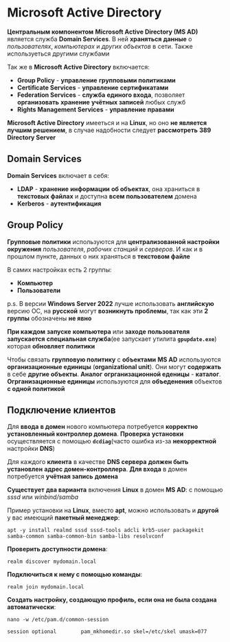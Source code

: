 # Microsoft Active Directory

**Центральным компонентом** **Microsoft Active Directory (MS AD)** является служба **Domain Services**. В ней **храняться** **данные** о *пользователях*, *компьютерах* и *других объектов* в сети. Также используеться другими службами

Так же в **Microsoft Active Directory** включается:

- **Group Policy** - **управление** **групповыми политиками**
- **Certificate Services** - **управление** **сертификатами**
- **Federation Services** - **служба** **единого входа**, позволяет **организовать** **хранение** **учётных записей** любых служб
- **Rights Management Services** - **управление** **правами**

**Microsoft Active Directory** имееться и на **Linux**, но оно **не является** **лучшим решением**, в случае надобности следует **рассмотреть** **389 Directory Server**

## Domain Services

**Domain Services** включает в себя:

- **LDAP** - **хранение** **информации** **об объектах**, она храниться в **текстовых файлах** и доступна **всем пользователем** домена
- **Kerberos** - **аутентификация**

## Group Policy

**Групповые политики** используются для **централизованной настройки** **окружения** *пользователя*, *рабочих станций* и *серверов*. И как и в прошлом пункте, данных о них храняться в **текстовом файле**

В самих настройках есть 2 группы:

- **Компьютер**
- **Пользователи**

p.s. В версии **Windows Server 2022** лучше использовать **английскую** версию ОС, на **русской** могут **возникнуть проблемы**, так как эти **2 группы** обозначены **не явно**

**При каждом** **запуске** **компьютера** или **заходе** **пользователя** **запускается** **специальная служба**(ее запускает утилита **`gpupdate.exe`**) которая **обновляет** **политики**

Чтобы связать **групповую политику** с **объектами** **MS AD** используются **организационные единицы** (**organizational unit**). Они могут **содержать** в себе **другие объекты**. **Аналог** **огрганизационной еденицы** - **каталог**. **Огрганизационные единицы** используются для **объеденения** объектов **с одной политикой**

## Подключение клиентов

Для **ввода** **в домен** нового компьютера потребуется **корректно** **установленный контроллер домена**. **Проверка** **установки** осуществляется с помощью **`dcdiag`**(часто ошибка из-за **некорректной** настройки **DNS**)

Для каждого **клиента** в качестве **DNS сервера** **должен быть** **установлен** **адрес домен-контроллера**. **Для входа** в домен потребуется **учётная запись** **домена**

**Существует** **два варианта** включения **Linux** в домен **MS AD**: с помощью *sssd* или *winbind/samba*

Пример установки на **Linux**, вместо **apt**, можно использовать и **другой** у вас имеющий **пакетный менеджер**:

`apt -y install realmd sssd sssd-tools adcli krb5-user packagekit samba-common samba-common-bin samba-libs resolvconf`

**Проверить доступности домена**:

`realm discover mydomain.local`

**Подключиться к нему с помощью команды**:

`realm join mydomain.local`

**Создать настройку, создающую профиль, если она не была создана автоматически**:

`nano -w /etc/pam.d/common-session`

`session optional        pam_mkhomedir.so skel=/etc/skel umask=077`
